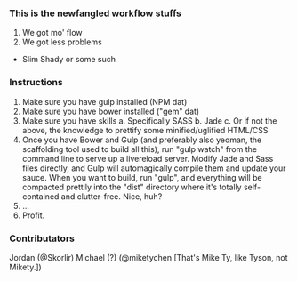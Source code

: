 ### This is the newfangled workflow stuffs

1. We got mo' flow
2. We got less problems

- Slim Shady or some such

### Instructions

1. Make sure you have gulp installed (NPM dat)
2. Make sure you have bower installed ("gem" dat)
3. Make sure you have skills
    a. Specifically SASS
    b. Jade
    c. Or if not the above, the knowledge to prettify some minified/uglified HTML/CSS
4. Once you have Bower and Gulp (and preferably also yeoman, the scaffolding tool used to build all this), run "gulp watch" from the command line to serve up a livereload server. Modify Jade and Sass files directly, and Gulp will automagically compile them and update your sauce. When you want to build, run "gulp", and everything will be compacted prettily into the "dist" directory where it's totally self-contained and clutter-free. Nice, huh?
5. ...
6. Profit.

### Contributators

Jordan (@Skorlir)
Michael (?) (@miketychen [That's Mike Ty, like Tyson, not Mikety.])